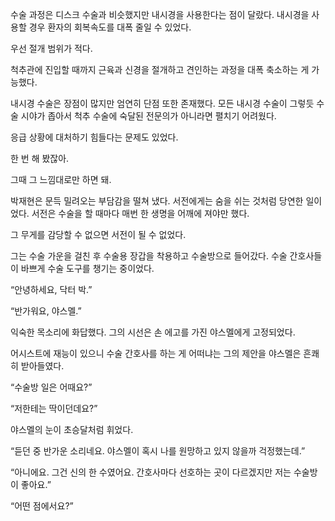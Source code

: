 수술 과정은 디스크 수술과 비슷했지만 내시경을 사용한다는 점이 달랐다. 내시경을 사용할 경우 환자의 회복속도를 대폭 줄일 수 있었다.

우선 절개 범위가 적다.

척추관에 진입할 때까지 근육과 신경을 절개하고 견인하는 과정을 대폭 축소하는 게 가능했다.

내시경 수술은 장점이 많지만 엄연히 단점 또한 존재했다. 모든 내시경 수술이 그렇듯 수술 시야가 좁아서 척추 수술에 숙달된 전문의가 아니라면 펼치기 어려웠다.

응급 상황에 대처하기 힘들다는 문제도 있었다.

한 번 해 봤잖아.

그때 그 느낌대로만 하면 돼.

박재현은 문득 밀려오는 부담감을 떨쳐 냈다. 서전에게는 숨을 쉬는 것처럼 당연한 일이었다. 서전은 수술을 할 때마다 매번 한 생명을 어깨에 져야만 했다.

그 무게를 감당할 수 없으면 서전이 될 수 없었다.

그는 수술 가운을 걸친 후 수술용 장갑을 착용하고 수술방으로 들어갔다. 수술 간호사들이 바쁘게 수술 도구를 챙기는 중이었다.

“안녕하세요, 닥터 박.”

“반가워요, 야스멜.”

익숙한 목소리에 화답했다. 그의 시선은 손 에고를 가진 야스멜에게 고정되었다.

어시스트에 재능이 있으니 수술 간호사를 하는 게 어떠냐는 그의 제안을 야스멜은 흔쾌히 받아들였다.

“수술방 일은 어때요?”

“저한테는 딱이던데요?”

야스멜의 눈이 초승달처럼 휘었다.

“듣던 중 반가운 소리네요. 야스멜이 혹시 나를 원망하고 있지 않을까 걱정했는데.”

“아니에요. 그건 신의 한 수였어요. 간호사마다 선호하는 곳이 다르겠지만 저는 수술방이 좋아요.”

“어떤 점에서요?”
